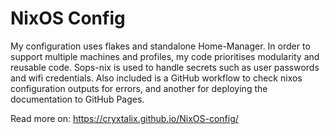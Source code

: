 # NixOS Config
My configuration uses flakes and standalone Home-Manager. In order to support multiple machines and profiles, my code prioritises modularity and reusable code. Sops-nix is used to handle secrets such as user passwords and wifi credentials. Also included is a GitHub workflow to check nixos configuration outputs for errors, and another for deploying the documentation to GitHub Pages.

Read more on:
https://cryxtalix.github.io/NixOS-config/